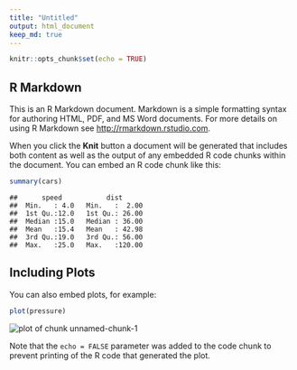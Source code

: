 ```yaml
---
title: "Untitled"
output: html_document
keep_md: true
---
```



```r
knitr::opts_chunk$set(echo = TRUE)
```

## R Markdown

This is an R Markdown document. Markdown is a simple formatting syntax for authoring HTML, PDF, and MS Word documents. For more details on using R Markdown see <http://rmarkdown.rstudio.com>.

When you click the **Knit** button a document will be generated that includes both content as well as the output of any embedded R code chunks within the document. You can embed an R code chunk like this:


```r
summary(cars)
```

```
##      speed           dist       
##  Min.   : 4.0   Min.   :  2.00  
##  1st Qu.:12.0   1st Qu.: 26.00  
##  Median :15.0   Median : 36.00  
##  Mean   :15.4   Mean   : 42.98  
##  3rd Qu.:19.0   3rd Qu.: 56.00  
##  Max.   :25.0   Max.   :120.00
```

## Including Plots

You can also embed plots, for example:


```r
plot(pressure)
```

![plot of chunk unnamed-chunk-1](figure/unnamed-chunk-1-1.png)

Note that the `echo = FALSE` parameter was added to the code chunk to prevent printing of the R code that generated the plot.
